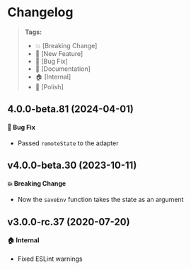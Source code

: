 Changelog
=========

> **Tags:**
> - :boom:       [Breaking Change]
> - :rocket:     [New Feature]
> - :bug:        [Bug Fix]
> - :memo:       [Documentation]
> - :house:      [Internal]
> - :nail_care:  [Polish]

## 4.0.0-beta.81 (2024-04-01)

#### :bug: Bug Fix

* Passed `remoteState` to the adapter

## v4.0.0-beta.30 (2023-10-11)

#### :boom: Breaking Change

* Now the `saveEnv` function takes the state as an argument

## v3.0.0-rc.37 (2020-07-20)

#### :house: Internal

* Fixed ESLint warnings
